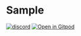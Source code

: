 # Sample
[![discord](https://img.shields.io/discord/872391416519737405?color=e3e8f0&logo=discord&logoColor=e3e8f0)](https://discord.gg/JwTG6d2b)
[![Open in Gitpod](https://gitpod.io/button/open-in-gitpod.svg)](https://gitpod.io/#SAMPLE_PATH=sample%2Frust%2Fwtools_trivial_sample/https://github.com/Wandalen/wTools/tree/alpha/sample/rust/wtools_trivial_sample)

